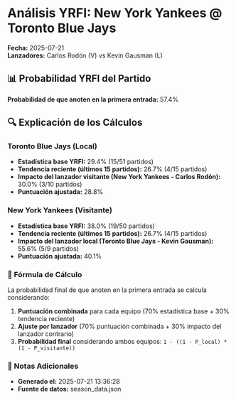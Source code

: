 # Análisis YRFI: New York Yankees @ Toronto Blue Jays

**Fecha:** 2025-07-21  
**Lanzadores:** Carlos Rodón (V) vs Kevin Gausman (L)

## 📊 Probabilidad YRFI del Partido

**Probabilidad de que anoten en la primera entrada:** 57.4%

## 🔍 Explicación de los Cálculos

### Toronto Blue Jays (Local)
- **Estadística base YRFI:** 29.4% (15/51 partidos)
- **Tendencia reciente (últimos 15 partidos):** 26.7% (4/15 partidos)
- **Impacto del lanzador visitante (New York Yankees - Carlos Rodón):** 30.0% (3/10 partidos)
- **Puntuación ajustada:** 28.8%

### New York Yankees (Visitante)
- **Estadística base YRFI:** 38.0% (19/50 partidos)
- **Tendencia reciente (últimos 15 partidos):** 26.7% (4/15 partidos)
- **Impacto del lanzador local (Toronto Blue Jays - Kevin Gausman):** 55.6% (5/9 partidos)
- **Puntuación ajustada:** 40.1%

### 📝 Fórmula de Cálculo

La probabilidad final de que anoten en la primera entrada se calcula considerando:
1. **Puntuación combinada** para cada equipo (70% estadística base + 30% tendencia reciente)
2. **Ajuste por lanzador** (70% puntuación combinada + 30% impacto del lanzador contrario)
3. **Probabilidad final** considerando ambos equipos: `1 - ((1 - P_local) * (1 - P_visitante))`

### 📌 Notas Adicionales

- **Generado el:** 2025-07-21 13:36:28
- **Fuente de datos:** season_data.json
